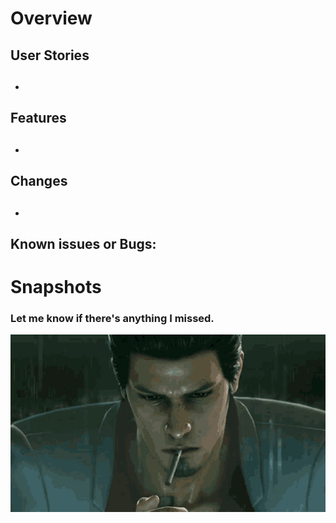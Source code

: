 # Overview

## <!-- Describe what this pull request accomplished. -->

## User Stories

## <!-- Your user stories. -->

-

## Features

## <!-- Describe the features or functionality that this pull request has. -->

-

## Changes

## <!-- Record any significant changes. -->

-

## Known issues or Bugs:

## <!-- Write down any issues or bugs that is still in this pull request.. -->

# Snapshots

### Let me know if there's anything I missed.
![](yakuza-kiryu.gif)
